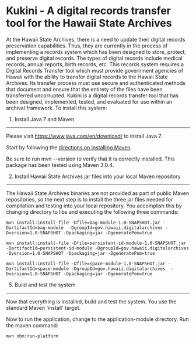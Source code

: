 Kukini - A digital records transfer tool for the Hawaii State Archives
======

At the Hawaii State Archives, there is a need to update their digital records preservation capabilities.  Thus, they are currently in the process of implementing a records system which has been designed to store, protect, and preserve digital records. The types of digital records include medical records, annual reports, birth records, etc. This records system requires a Digital Records Transfer tool which must provide government agencies of Hawaii with the ability to transfer digital records to the Hawaii State Archives. Its transfer process must use secure and authenticated methods that document and ensure that the entirety of the files have been transferred uncorrupted. Kukini is a digital records transfer tool that has been designed, implemented, tested, and evaluated for use within an archival framework. To install this system:


1. Install Java 7 and Maven
----------------

Please visit https://www.java.com/en/download/ to install Java 7. 

Start by following the [directions on installing Maven](http://maven.apache.org/download.cgi).

Be sure to run mvn --version to verify that it is correctly installed.  This package has been tested using Maven 3.0.4.


2. Install Hawaii State Archives jar files into your local Maven repository
--------------------------------------------------------------

The Hawaii State Archives binaries are not provided as part of public Maven repositories, so the next step is to install the three jar files needed for compilation and testing into your local repository.   You accomplish this by changing directory to libs and executing the following three commands:

```
mvn install:install-file -Dfile=bag-module-1.0-SNAPSHOT.jar -DartifactId=bag-module  -DgroupId=gov.hawaii.digitalarchives -Dversion=1.0-SNAPSHOT -Dpackaging=jar -DgeneratePom=true

mvn install:install-file -Dfile=persistent-id-module-1.0-SNAPSHOT.jar -DartifactId=persistent-id-module -DgroupId=gov.hawaii.digitalarchives  -Dversion=1.0-SNAPSHOT -Dpackaging=jar -DgeneratePom=true

mvn install:install-file -Dfile=space-module-1.0-SNAPSHOT.jar -DartifactId=space-module -DgroupId=gov.hawaii.digitalarchives  -Dversion=1.0-SNAPSHOT -Dpackaging=jar -DgeneratePom=true

```

5.  Build and test the system
-----------------------------

Now that everything is installed, build and test the system. You use the standard Maven 'install' target.

Now to run the application, change to the application-module directory. Run the maven command:

```
mvn nbm:run-platform

```

